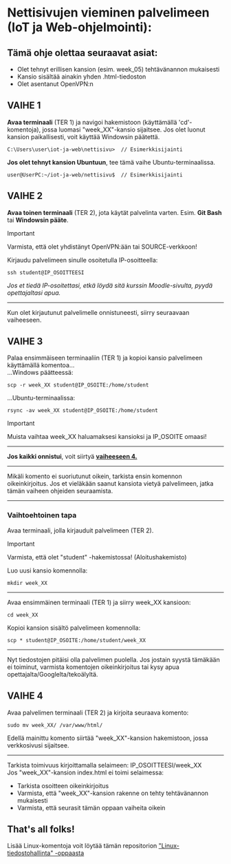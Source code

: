 # Nettisivujen vieminen palvelimeen (IoT ja Web-ohjelmointi):

## Tämä ohje olettaa seuraavat asiat:
- Olet tehnyt erillisen kansion (esim. week_05) tehtävänannon mukaisesti
- Kansio sisältää ainakin yhden .html-tiedoston
- Olet asentanut OpenVPN:n

## VAIHE 1

**Avaa terminaali** (TER 1) ja navigoi hakemistoon (käyttämällä 'cd'-komentoja), jossa luomasi "week_XX"-kansio sijaitsee. Jos olet luonut kansion paikallisesti, voit käyttää Windowsin päätettä.
```
C:\Users\user\iot-ja-web\nettisivu>  // Esimerkkisijainti
```
**Jos olet tehnyt kansion Ubuntuun**, tee tämä vaihe Ubuntu-terminaalissa.
```
user@UserPC:~/iot-ja-web/nettisivu$  // Esimerkkisijainti
```
## VAIHE 2
**Avaa toinen terminaali** (TER 2), jota käytät palvelinta varten. Esim. **Git Bash** tai **Windowsin pääte**.

> [!IMPORTANT]
> Varmista, että olet yhdistänyt OpenVPN:ään tai SOURCE-verkkoon!

Kirjaudu palvelimeen sinulle osoitetulla IP-osoitteella:
```
ssh student@IP_OSOITTEESI
```
*Jos et tiedä IP-osoitettasi, etkä löydä sitä kurssin Moodle-sivulta, pyydä opettajaltasi apua.*  

---
Kun olet kirjautunut palvelimelle onnistuneesti, siirry seuraavaan vaiheeseen.

## VAIHE 3
Palaa ensimmäiseen terminaaliin (TER 1) ja kopioi kansio palvelimeen käyttämällä komentoa...  
...Windows päätteessä:
```
scp -r week_XX student@IP_OSOITE:/home/student
```
...Ubuntu-terminaalissa:
```
rsync -av week_XX student@IP_OSOITE:/home/student
```
> [!IMPORTANT]
> Muista vaihtaa week_XX haluamaksesi kansioksi ja IP_OSOITE omaasi!
---
**Jos kaikki onnistui**, voit siirtyä [**vaiheeseen 4.**](#vaihe-4)

---
Mikäli komento ei suoriutunut oikein, tarkista ensin komennon oikeinkirjoitus. Jos et vieläkään saanut kansiota vietyä palvelimeen, jatka tämän vaiheen ohjeiden seuraamista.

---
### Vaihtoehtoinen tapa
Avaa terminaali, jolla kirjauduit palvelimeen (TER 2).
> [!IMPORTANT]
> Varmista, että olet "student" -hakemistossa! (Aloitushakemisto)

Luo uusi kansio komennolla:
```
mkdir week_XX
```
---
Avaa ensimmäinen terminaali (TER 1) ja siirry week_XX kansioon:
```
cd week_XX 
```
Kopioi kansion sisältö palvelimeen komennolla:
```
scp * student@IP_OSOITE:/home/student/week_XX
```
---
Nyt tiedostojen pitäisi olla palvelimen puolella. Jos jostain syystä tämäkään ei toiminut, varmista komentojen oikeinkirjoitus tai kysy apua opettajalta/Googlelta/tekoälyltä.

## VAIHE 4

Avaa palvelimen terminaali (TER 2) ja kirjoita seuraava komento:
```
sudo mv week_XX/ /var/www/html/
```
Edellä mainittu komento siirtää "week_XX"-kansion hakemistoon, jossa verkkosivusi sijaitsee.

---
Tarkista toimivuus kirjoittamalla selaimeen: IP_OSOITTEESI/week_XX  
Jos "week_XX"-kansion index.html ei toimi selaimessa:
- Tarkista osoitteen oikeinkirjoitus
- Varmista, että "week_XX"-kansion rakenne on tehty tehtävänannon mukaisesti
- Varmista, että seurasit tämän oppaan vaiheita oikein

## That's all folks!
Lisää Linux-komentoja voit löytää tämän repositorion ["Linux-tiedostohallinta" -oppaasta](Linux_tiedostohallinta.md)
